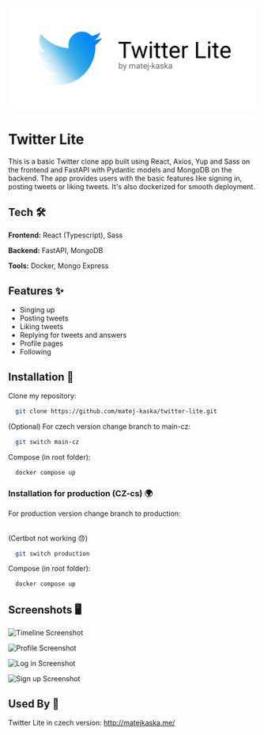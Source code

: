 ![Banner](https://github.com/matej-kaska/twitter-lite/blob/9b70df3fa1f07411698d1cc0478c49e8ab6ffd02/readme-assets/twitter-banner.png)

# Twitter Lite

This is a basic Twitter clone app built using React, Axios, Yup and Sass on the frontend and FastAPI with Pydantic models and MongoDB on the backend. The app provides users with the basic features like signing in, posting tweets or liking tweets. It's also dockerized for smooth deployment.


## Tech 🛠

**Frontend:** React (Typescript), Sass

**Backend:** FastAPI, MongoDB

**Tools:** Docker, Mongo Express


## Features ✨

- Singing up
- Posting tweets
- Liking tweets
- Replying for tweets and answers
- Profile pages
- Following


## Installation 🔨

Clone my repository:

```bash
  git clone https://github.com/matej-kaska/twitter-lite.git
```

(Optional) For czech version change branch to main-cz:

```bash
  git switch main-cz
```

Compose (in root folder):

```bash
  docker compose up
```

### Installation for production (CZ-cs) 🌍

For production version change branch to production:
######
(Certbot not working 😞)

```bash
  git switch production
```

Compose (in root folder):

```bash
  docker compose up
```

## Screenshots 🖥

![Timeline Screenshot]([https://via.placeholder.com/468x300?text=App+Screenshot+Here](https://github.com/matej-kaska/twitter-lite/blob/9b70df3fa1f07411698d1cc0478c49e8ab6ffd02/readme-assets/screenshot-2023-04-07-12-44-17.png))

![Profile Screenshot]([https://via.placeholder.com/468x300?text=App+Screenshot+Here](https://github.com/matej-kaska/twitter-lite/blob/9b70df3fa1f07411698d1cc0478c49e8ab6ffd02/readme-assets/screenshot-2023-04-07-12-44-25.png))

![Log in Screenshot]([https://via.placeholder.com/468x300?text=App+Screenshot+Here](https://github.com/matej-kaska/twitter-lite/blob/9b70df3fa1f07411698d1cc0478c49e8ab6ffd02/readme-assets/screenshot-2023-04-07-12-36-41.png))

![Sign up Screenshot]([https://via.placeholder.com/468x300?text=App+Screenshot+Here](https://github.com/matej-kaska/twitter-lite/blob/main/readme-assets/screenshot-2023-04-07-12-36-53.png))


## Used By 🎯

Twitter Lite in czech version: http://matejkaska.me/

